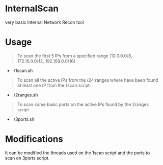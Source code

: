 # InternalScan
very basic Internal Network Recon tool 
# Usage
> To scan the first 5 IPs from a specified range (10.0.0.0/8, 172.16.0.0/12, 192.168.0.0/16).
- ./1scan.sh 
> To scan all the active IPs from the /24 ranges where have been found at least one IP from the 1scan script.
- ./2ranges.sh 
> To scan some basic ports on the active IPs found by the 2ranges script.
- ./3ports.sh

# Modifications
It can be modified the threads used on the 1scan script and the ports to scan on 3ports script. 
